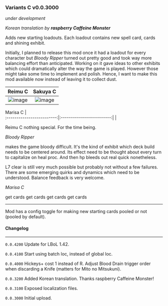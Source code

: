 ### Variants C v0.0.3000
*under development*

*Korean translation by **raspberry Caffeine Monster***


Adds new starting loadouts. Each loadout contains new spell card, cards and shining exhibit. 

Initially, I planned to release this mod once it had a loadout for every character but *Bloody Ripper* turned out pretty good and took way more balancing effort than anticipated. Working on it gave ideas to other exhibits which could dramatically alter the way the game is played. However those might take some time to implement and polish. Hence, I want to make this mod available now instead of leaving it to collect dust.

Reimu C             |  Sakuya C             
:-------------------------:|:-------------------------:|
![image](https://github.com/Neoshrimp/TheGoodLBoLMods/assets/89428565/4692e714-894b-4ec4-bdce-a24e7a8b8d95) |  ![image](https://github.com/Neoshrimp/TheGoodLBoLMods/assets/89428565/99dba28e-ab95-4e4e-a85b-aae8c2236a1f)

Marisa C             |  
:-------------------------:|:-------------------------:|
|

Reimu C nothing special. For the time being.

*Bloody Ripper*

makes the game bloody difficult. It's the kind of exhibit which deck build needs to be centered around. Its effect need to be thought about every turn to capitalize on heal proc. And then hp bleeds out real quick nonetheless.

L7 clear is still very much possible but probably not without a few failures. There are some emerging quirks and dynamics which need to be understood. Balance feedback is very welcome.

*Marisa C*

get cards get cards get cards get cards


---
Mod has a config toggle for making new starting cards pooled or not (pooled by default).

#### Changelog
---
`0.0.4200` Update for LBoL 1.42.

`0.0.4100` Start using batch loc, instead of global loc.

`0.0.4000` Hickeys+ cost 1 instead of R. Adjust Blood Drain trigger order when discarding a Knife (matters for Mito no Mitsukuni).

`0.0.3200` Added Korean translation. Thanks raspberry Caffeine Monster!

`0.0.3100` Exposed localization files.

`0.0.3000` Initial upload.